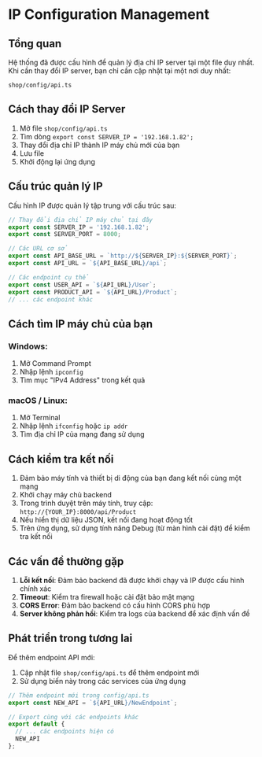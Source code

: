 # IP Configuration Management

## Tổng quan

Hệ thống đã được cấu hình để quản lý địa chỉ IP server tại một file duy nhất. Khi cần thay đổi IP server, bạn chỉ cần cập nhật tại một nơi duy nhất:

```
shop/config/api.ts
```

## Cách thay đổi IP Server

1. Mở file `shop/config/api.ts`
2. Tìm dòng `export const SERVER_IP = '192.168.1.82';`
3. Thay đổi địa chỉ IP thành IP máy chủ mới của bạn
4. Lưu file
5. Khởi động lại ứng dụng

## Cấu trúc quản lý IP

Cấu hình IP được quản lý tập trung với cấu trúc sau:

```typescript
// Thay đổi địa chỉ IP máy chủ tại đây
export const SERVER_IP = '192.168.1.82';
export const SERVER_PORT = 8000;

// Các URL cơ sở
export const API_BASE_URL = `http://${SERVER_IP}:${SERVER_PORT}`;
export const API_URL = `${API_BASE_URL}/api`;

// Các endpoint cụ thể 
export const USER_API = `${API_URL}/User`;
export const PRODUCT_API = `${API_URL}/Product`;
// ... các endpoint khác
```

## Cách tìm IP máy chủ của bạn

### Windows:
1. Mở Command Prompt
2. Nhập lệnh `ipconfig`
3. Tìm mục "IPv4 Address" trong kết quả

### macOS / Linux:
1. Mở Terminal
2. Nhập lệnh `ifconfig` hoặc `ip addr`
3. Tìm địa chỉ IP của mạng đang sử dụng

## Cách kiểm tra kết nối

1. Đảm bảo máy tính và thiết bị di động của bạn đang kết nối cùng một mạng
2. Khởi chạy máy chủ backend
3. Trong trình duyệt trên máy tính, truy cập: `http://{YOUR_IP}:8000/api/Product`
4. Nếu hiển thị dữ liệu JSON, kết nối đang hoạt động tốt
5. Trên ứng dụng, sử dụng tính năng Debug (từ màn hình cài đặt) để kiểm tra kết nối

## Các vấn đề thường gặp

1. **Lỗi kết nối**: Đảm bảo backend đã được khởi chạy và IP được cấu hình chính xác
2. **Timeout**: Kiểm tra firewall hoặc cài đặt bảo mật mạng
3. **CORS Error**: Đảm bảo backend có cấu hình CORS phù hợp
4. **Server không phản hồi**: Kiểm tra logs của backend để xác định vấn đề

## Phát triển trong tương lai

Để thêm endpoint API mới:
1. Cập nhật file `shop/config/api.ts` để thêm endpoint mới
2. Sử dụng biến này trong các services của ứng dụng

```typescript
// Thêm endpoint mới trong config/api.ts
export const NEW_API = `${API_URL}/NewEndpoint`;

// Export cùng với các endpoints khác
export default {
  // ... các endpoints hiện có
  NEW_API
};
``` 